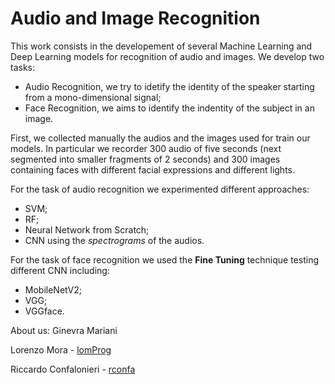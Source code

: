 # Audio and Image Recognition
This work consists in the developement of several Machine Learning and Deep Learning models for recognition of audio and images.
We develop two tasks:
- Audio Recognition, we try to idetify the identity of the speaker starting from a mono-dimensional signal;
- Face Recognition, we aims to identify the indentity of the subject in an image.

First, we collected manually the audios and the images used for train our models. In particular we recorder 300 audio of five seconds (next segmented into smaller fragments of 2 seconds) and 300 images containing faces with different facial expressions and different lights.

For the task of audio recognition we experimented different approaches:
- SVM;
- RF;
- Neural Network from Scratch;
- CNN using the *spectrograms* of the audios.

For the task of face recognition we used the **Fine Tuning** technique testing different CNN including:
- MobileNetV2;
- VGG;
- VGGface.

About us:
Ginevra Mariani 

Lorenzo Mora - [lomProg](https://github.com/lomProg)

Riccardo Confalonieri - [rconfa](https://github.com/rconfa)


